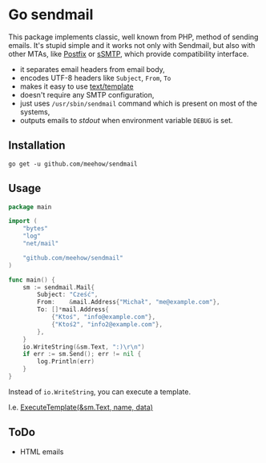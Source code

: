 Go sendmail
===========

This package implements classic, well known from PHP, method of sending emails.
It's stupid simple and it works not only with Sendmail,
but also with other MTAs, like [Postfix](http://www.postfix.org/sendmail.1.html)
or [sSMTP](https://wiki.debian.org/sSMTP), which provide compatibility interface.

* it separates email headers from email body,
* encodes UTF-8 headers like `Subject`, `From`, `To`
* makes it easy to use [text/template](https://golang.org/pkg/text/template)
* doesn't require any SMTP configuration,
* just uses `/usr/sbin/sendmail` command which is present on most of the systems,
* outputs emails to _stdout_ when environment variable `DEBUG` is set.

Installation
------------
```
go get -u github.com/meehow/sendmail
```

Usage
-----
```go
package main

import (
	"bytes"
	"log"
	"net/mail"

	"github.com/meehow/sendmail"
)

func main() {
	sm := sendmail.Mail{
		Subject: "Cześć",
		From:    &mail.Address{"Michał", "me@example.com"},
		To: []*mail.Address{
			{"Ktoś", "info@example.com"},
			{"Ktoś2", "info2@example.com"},
		},
	}
	io.WriteString(&sm.Text, ":)\r\n")
	if err := sm.Send(); err != nil {
		log.Println(err)
	}
}

```


Instead of `io.WriteString`, you can execute a template.

I.e. [ExecuteTemplate(&sm.Text, name, data)](https://golang.org/pkg/text/template/#Template.Execute)


ToDo
----

* HTML emails
